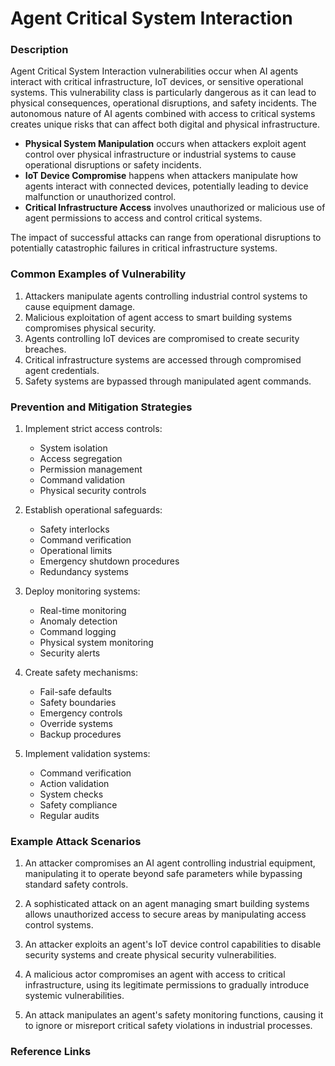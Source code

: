 # Agent Critical System Interaction

### Description

Agent Critical System Interaction vulnerabilities occur when AI agents interact with critical infrastructure, IoT devices, or sensitive operational systems. This vulnerability class is particularly dangerous as it can lead to physical consequences, operational disruptions, and safety incidents. The autonomous nature of AI agents combined with access to critical systems creates unique risks that can affect both digital and physical infrastructure.

* **Physical System Manipulation** occurs when attackers exploit agent control over physical infrastructure or industrial systems to cause operational disruptions or safety incidents.
* **IoT Device Compromise** happens when attackers manipulate how agents interact with connected devices, potentially leading to device malfunction or unauthorized control.
* **Critical Infrastructure Access** involves unauthorized or malicious use of agent permissions to access and control critical systems.

The impact of successful attacks can range from operational disruptions to potentially catastrophic failures in critical infrastructure systems.

### Common Examples of Vulnerability

1. Attackers manipulate agents controlling industrial control systems to cause equipment damage.
2. Malicious exploitation of agent access to smart building systems compromises physical security.
3. Agents controlling IoT devices are compromised to create security breaches.
4. Critical infrastructure systems are accessed through compromised agent credentials.
5. Safety systems are bypassed through manipulated agent commands.

### Prevention and Mitigation Strategies

1. Implement strict access controls:
   - System isolation
   - Access segregation
   - Permission management
   - Command validation
   - Physical security controls

2. Establish operational safeguards:
   - Safety interlocks
   - Command verification
   - Operational limits
   - Emergency shutdown procedures
   - Redundancy systems

3. Deploy monitoring systems:
   - Real-time monitoring
   - Anomaly detection
   - Command logging
   - Physical system monitoring
   - Security alerts

4. Create safety mechanisms:
   - Fail-safe defaults
   - Safety boundaries
   - Emergency controls
   - Override systems
   - Backup procedures

5. Implement validation systems:
   - Command verification
   - Action validation
   - System checks
   - Safety compliance
   - Regular audits

### Example Attack Scenarios

1. An attacker compromises an AI agent controlling industrial equipment, manipulating it to operate beyond safe parameters while bypassing standard safety controls.

2. A sophisticated attack on an agent managing smart building systems allows unauthorized access to secure areas by manipulating access control systems.

3. An attacker exploits an agent's IoT device control capabilities to disable security systems and create physical security vulnerabilities.

4. A malicious actor compromises an agent with access to critical infrastructure, using its legitimate permissions to gradually introduce systemic vulnerabilities.

5. An attack manipulates an agent's safety monitoring functions, causing it to ignore or misreport critical safety violations in industrial processes.

### Reference Links

